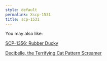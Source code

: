 ```yaml
---
style: default
permalink: Xscp-1531
title: scp-1531
---
```

You may also like:

[SCP-1356: Rubber Ducky](http://scp-wiki.net/scp-1356)

[Decibelle, the Terrifying Cat Pattern Screamer](http://scp-wiki.net/decibelle)
